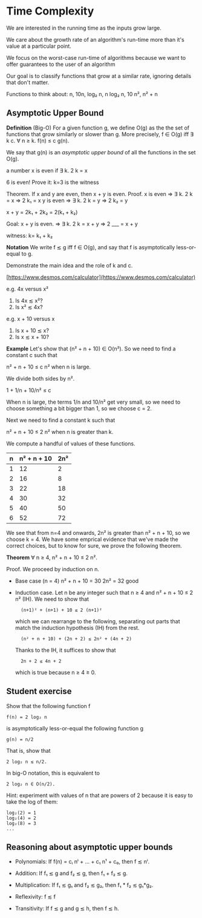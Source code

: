 # Time Complexity

We are interested in the running time as the inputs grow large.

We care about the growth rate of an algorithm's run-time more than
it's value at a particular point.
	  
We focus on the worst-case run-time of algorithms because we want to
offer guarantees to the user of an algorithm
	  
Our goal is to classify functions that grow at a similar rate,
ignoring details that don't matter.

Functions to think about: n, 10n, log₂ n, n log₂ n, 10 n², n² + n

## Asymptotic Upper Bound

**Definition** (Big-O) For a given function g, we define O(g) as the
the set of functions that grow similarly or slower than g. More
precisely, f ∈ O(g) iff ∃ k c. ∀ n ≥ k. f(n) ≤ c g(n).

We say that g(n) is an *asymptotic upper bound* of all the functions
in the set O(g).

a number x is even if ∃ k. 2 k = x

6 is even!
Prove it: k=3 is the witness

Theorem. If x and y are even, then x + y is even.
Proof.
x is even => ∃ k. 2 k = x => 2 k₁ = x
y is even => ∃ k. 2 k = y => 2 k₂ = y

x + y = 2k₁ + 2k₂ = 2(k₁ + k₂)

Goal: x + y is even.
=> ∃ k. 2 k = x + y
=> 2 ___ = x + y

witness: k= k₁ + k₂


**Notation** We write f ≲ g iff f ∈ O(g), and say that f is
asymptotically less-or-equal to g.

Demonstrate the main idea and the role of k and c.

[https://www.desmos.com/calculator](https://www.desmos.com/calculator)

e.g. 4x versus x²

1. Is 4x ≲ x²?
2. Is x² ≲ 4x?
   
e.g. x + 10 versus x

1. Is x + 10 ≲ x?
2. Is x ≲ x + 10?

**Example** Let's show that (n² + n + 10) ∈ O(n²).
So we need to find a constant c such that

n² + n + 10 ≤ c n²   when n is large.

We divide both sides by n².

1 + 1/n + 10/n² ≤ c

When n is large, the terms 1/n and 10/n² get very small, so we need to
choose something a bit bigger than 1, so we choose c = 2.

Next we need to find a constant k such that

n² + n + 10 ≤ 2 n²   when n is greater than k.

We compute a handful of values of these functions.

| n   | n² + n + 10  | 2n²  |
| --- | ------------ | ---- |
| 1   | 12           |  2   |
| 2   | 16           |  8   |
| 3   | 22           | 18   |
| 4   | 30           | 32   |
| 5   | 40           | 50   |
| 6   | 52           | 72   |

We see that from n=4 and onwards, 2n² is greater than n² + n + 10, so
we choose k = 4. We have some emprical evidence that we've made the
correct choices, but to know for sure, we prove the following theorem.

**Theorem** ∀ n ≥ 4, n² + n + 10 ≤ 2 n².

Proof. We proceed by induction on n.
* Base case (n = 4) 
   n² + n + 10 = 30
   2n² = 32
   good
   
* Induction case. Let n be any integer such that n ≥ 4
    and n² + n + 10 ≤ 2 n² (IH). We need to show that

		(n+1)² + (n+1) + 10 ≤ 2 (n+1)²

	which we can rearrange to the following, separating out parts that
	match the induction hypothesis (IH) from the rest.

		(n² + n + 10) + (2n + 2) ≤ 2n² + (4n + 2)

	Thanks to the IH, it suffices to show that 

		2n + 2 ≤ 4n + 2

	which is true because n ≥ 4 ≥ 0.


## Student exercise

Show that the following function f

    f(n) = 2 log₂ n 
	
is asymptotically less-or-equal the following function g

    g(n) = n/2

That is, show that 

    2 log₂ n ≲ n/2.

In big-O notation, this is equivalent to

    2 log₂ n ∈ O(n/2). 

Hint: experiment with values of n that are powers of 2 because it is
easy to take the log of them:

	log₂(2) = 1
	log₂(4) = 2
	log₂(8) = 3
	...

## Reasoning about asymptotic upper bounds

* Polynomials:
    If f(n) = cᵢ nⁱ + ... + c₁ n¹ + c₀, 
	then f ≲ nⁱ.

* Addition:
    If f₁ ≲ g and f₂ ≲ g,
    then f₁ + f₂ ≲ g.

* Multiplication:
    If f₁ ≲ g₁ and f₂ ≲ g₂,
    then f₁ * f₂ ≲ g₁*g₂.

* Reflexivity:
    f ≲ f

* Transitivity:
    If f ≲ g and g ≲ h, then f ≲ h.

